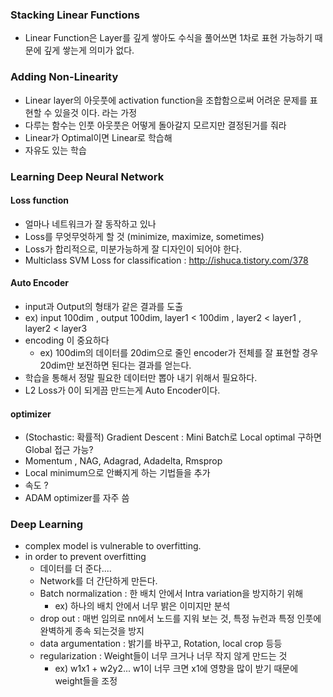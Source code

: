 ### Stacking Linear Functions
- Linear Function은 Layer를 깊게 쌓아도 수식을 풀어쓰면 1차로 표현 가능하기 때문에 깊게 쌓는게 의미가 없다.

### Adding Non-Linearity
- Linear layer의 아웃풋에 activation function을 조합함으로써 어려운 문제를 표현할 수 있을것 이다. 라는 가정
- 다루는 함수는 인풋 아웃풋은 어떻게 돌아갈지 모르지만 결정된거를 줘라
- Linear가 Optimal이면 Linear로 학습해
- 자유도 있는 학습

### Learning Deep Neural Network
#### Loss function
- 얼마나 네트워크가 잘 동작하고 있나
- Loss를 무엇무엇하게 할 것 (minimize, maximize, sometimes)
- Loss가 합리적으로, 미분가능하게 잘 디자인이 되어야 한다.
- Multiclass SVM Loss for classification : http://ishuca.tistory.com/378

#### Auto Encoder
- input과 Output의 형태가 같은 결과를 도출
- ex) input 100dim , output 100dim, layer1 < 100dim , layer2 < layer1 , layer2 < layer3
- encoding 이 중요하다
  - ex) 100dim의 데이터를 20dim으로 줄인 encoder가 전체를 잘 표현할 경우 20dim만 보전하면 된다는 결과를 얻는다.
- 학습을 통해서 정말 필요한 데이터만 뽑아 내기 위해서 필요하다.  
- L2 Loss가 0이 되게끔 만드는게 Auto Encoder이다.
  
#### optimizer
- (Stochastic: 확률적) Gradient Descent : Mini Batch로 Local optimal 구하면 Global 접근 가능?
- Momentum , NAG, Adagrad, Adadelta, Rmsprop
- Local minimum으로 안빠지게 하는 기법들을 추가
- 속도 ?
- ADAM optimizer를 자주 씀

### Deep Learning
- complex model is vulnerable to overfitting.
- in order to prevent overfitting
  - 데이터를 더 준다....
  - Network를 더 간단하게 만든다.
  - Batch normalization : 한 배치 안에서 Intra variation을 방지하기 위해
    - ex) 하나의 배치 안에서 너무 밝은 이미지만 분석
  - drop out : 매번 임의로 nn에서 노드를 지워 보는 것, 특정 뉴런과 특정 인풋에 완벽하게 종속 되는것을 방지
  - data argumentation : 밝기를 바꾸고, Rotation, local crop 등등
  - regularization : Weight들이 너무 크거나 너무 작지 않게 만드는 것
    - ex) w1x1 + w2y2...  w1이 너무 크면 x1에 영향을 많이 받기 때문에 weight들을 조정
    
  
  
